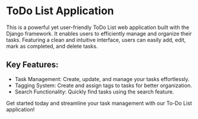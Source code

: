 # ToDo List Application
This is a powerful yet user-friendly ToDo List web application built with the Django framework. 
It enables users to efficiently manage and organize their tasks. 
Featuring a clean and intuitive interface, users can easily add, edit, mark as completed, and delete tasks.

## Key Features:

* Task Management: Create, update, and manage your tasks effortlessly.
* Tagging System: Create and assign tags to tasks for better organization.
* Search Functionality: Quickly find tasks using the search feature.

Get started today and streamline your task management with our To-Do List application!
